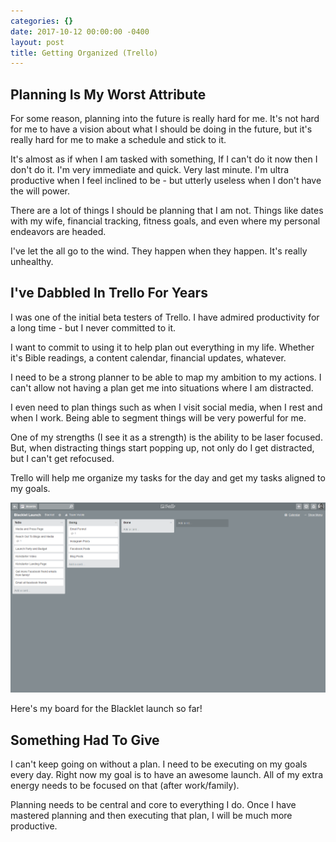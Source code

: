 ```yaml
---
categories: {}
date: 2017-10-12 00:00:00 -0400
layout: post
title: Getting Organized (Trello)
---
```

## Planning Is My Worst Attribute

For some reason, planning into the future is really hard for me. It's not hard for me to have a vision about what I should be doing in the future, but it's really hard for me to make a schedule and stick to it.

It's almost as if when I am tasked with something, If I can't do it now then I don't do it. I'm very immediate and quick. Very last minute. I'm ultra productive when I feel inclined to be - but utterly useless when I don't have the will power.

There are a lot of things I should be planning that I am not. Things like dates with my wife, financial tracking, fitness goals, and even where my personal endeavors are headed.

I've let the all go to the wind. They happen when they happen. It's really unhealthy.

## I've Dabbled In Trello For Years

I was one of the initial beta testers of Trello. I have admired productivity for a long time - but I never committed to it.

I want to commit to using it to help plan out everything in my life. Whether it's Bible readings, a content calendar, financial updates, whatever.

I need to be a strong planner to be able to map my ambition to my actions. I can't allow not having a plan get me into situations where I am distracted.

I even need to plan things such as when I visit social media, when I rest and when I work. Being able to segment things will be very powerful for me.

One of my strengths (I see it as a strength) is the ability to be laser focused. But, when distracting things start popping up, not only do I get distracted, but I can't get refocused.

Trello will help me organize my tasks for the day and get my tasks aligned to my goals.

![](/uploads/2017/10/12/Screenshot-2017-10-12%20Blacklet%20Launch%20Trello.png)

Here's my board for the Blacklet launch so far!

## Something Had To Give

I can't keep going on without a plan. I need to be executing on my goals every day. Right now my goal is to have an awesome launch. All of my extra energy needs to be focused on that (after work/family). 

Planning needs to be central and core to everything I do. Once I have mastered planning and then executing that plan, I will be much more productive. 